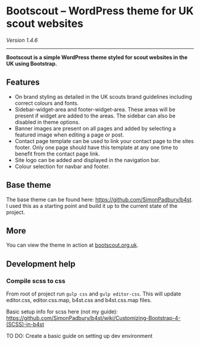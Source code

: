 # Bootscout – WordPress theme for UK scout websites

*Version 1.4.6*

------------------

**Bootscout is a simple WordPress theme styled for scout websites in the UK using Bootstrap.**

## Features

* On brand styling as detailed in the UK scouts brand guidelines including correct colours and fonts.
* Sidebar-widget-area and footer-widget-area. These areas will be present if widget are added to the areas. The sidebar can also be disabled in theme options.
* Banner images are present on all pages and added by selecting a featured image when editing a page or post.
* Contact page template can be used to link your contact page to the sites footer. Only one page should have this template at any one time to benefit from the contact page link.
* Site logo can be added and displayed in the navigation bar.
* Colour selection for navbar and footer.


## Base theme
The base theme can be found here: https://github.com/SimonPadbury/b4st. I used this as a starting point and build it up to the current state of the project.

## More

You can view the theme in action at [bootscout.org.uk](http://www.bootscout.org.uk).

## Development help

### Compile scss to css

From root of project run `gulp css` and `gulp editor-css`. This will update editor.css, editor.css.map, b4st.css and b4st.css.map files.

Basic setup info for scss here (not my guide): https://github.com/SimonPadbury/b4st/wiki/Customizing-Bootstrap-4-(SCSS)-in-b4st

TO DO: Create a basic guide on setting up dev environment
